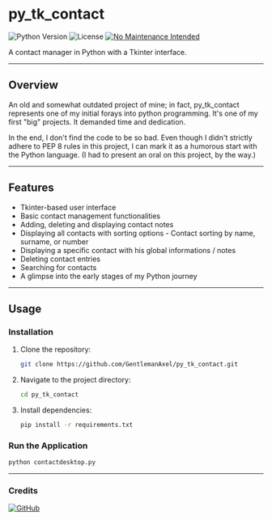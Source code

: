 # py_tk_contact

![Python Version](https://img.shields.io/badge/python-3.7%2B-blue)
![License](https://img.shields.io/badge/license-MIT-green)
[![No Maintenance Intended](http://unmaintained.tech/badge.svg)](http://unmaintained.tech/)

A contact manager in Python with a Tkinter interface.

---

## Overview

An old and somewhat outdated project of mine; in fact, py_tk_contact represents one of my initial forays into python programming. It's one of my first "big" projects. It demanded time and dedication. 

In the end, I don't find the code to be so bad. Even though I didn't strictly adhere to PEP 8 rules in this project, I can mark it as a humorous start with the Python language. (I had to present an oral on this project, by the way.)

---

## Features

- Tkinter-based user interface
- Basic contact management functionalities
- Adding, deleting and displaying contact notes
- Displaying all contacts with sorting options - Contact sorting by name, surname, or number
- Displaying a specific contact with his global informations / notes
- Deleting contact entries
- Searching for contacts
- A glimpse into the early stages of my Python journey

---

## Usage

### Installation

1. Clone the repository:

    ```bash
    git clone https://github.com/GentlemanAxel/py_tk_contact.git
    ```

2. Navigate to the project directory:

    ```bash
    cd py_tk_contact
    ```

3. Install dependencies:
    ```bash
    pip install -r requirements.txt
    ```

### Run the Application

```bash
python contactdesktop.py
```

---

### Credits

<a href='https://github.com/GentlemanAxel' target="_blank"><img alt='GitHub' src='https://img.shields.io/badge/GentlemanAxel-100000?style=for-the-badge&logo=GitHub&logoColor=white&labelColor=black&color=CA2C2C'/></a>
